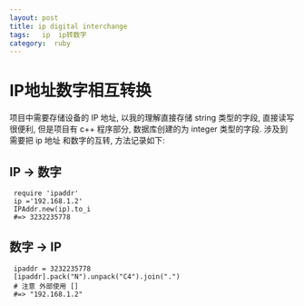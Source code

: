 ```yaml
---
layout: post
title: ip digital interchange
tags:   ip  ip转数字
category:  ruby
---
```





# IP地址数字相互转换

项目中需要存储设备的 IP 地址, 以我的理解直接存储 string 类型的字段, 直接读写很便利,
但是项目有 c++ 程序部分, 数据库创建的为 integer 类型的字段. 涉及到需要把 ip 地址 和数字的互转, 方法记录如下:

## IP -> 数字

```
 require 'ipaddr'
 ip ='192.168.1.2'
 IPAddr.new(ip).to_i
 #=> 3232235778
```

##  数字 -> IP

```
 ipaddr = 3232235778
 [ipaddr].pack("N").unpack("C4").join(".")
 # 注意 外部使用 []
 #=> "192.168.1.2"
```
